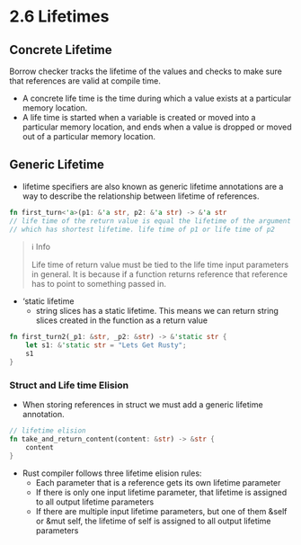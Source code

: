 # 2.6 Lifetimes

## Concrete Lifetime

Borrow checker tracks the lifetime of the values and checks to make sure that references are valid at compile time.

- A concrete life time is the time during which a value exists at a particular memory location.
- A life time is started when a variable is created or moved into a particular memory location, and ends when a value is dropped or moved out of a particular memory location.

## Generic Lifetime

- lifetime specifiers are also known as generic lifetime annotations are a way to describe the relationship between lifetime of references.

```rust
fn first_turn<'a>(p1: &'a str, p2: &'a str) -> &'a str
// life time of the return value is equal the lifetime of the argument
// which has shortest lifetime. life time of p1 or life time of p2
```

> ℹ️ Info
>
> Life time of return value must be tied to the life time input parameters in general. It is because if a function returns reference that reference has to point to something passed in.

- ‘static lifetime
  - string slices has a static lifetime. This means we can return string slices created in the function as a return value

```rust
fn first_turn2(_p1: &str, _p2: &str) -> &'static str {
    let s1: &'static str = "Lets Get Rusty";
    s1
}
```

### Struct and Life time Elision

- When storing references in struct we must add a generic lifetime annotation.

```rust
// lifetime elision
fn take_and_return_content(content: &str) -> &str {
    content
}
```

- Rust compiler follows three lifetime elision rules:
  - Each parameter that is a reference gets its own lifetime parameter
  - If there is only one input lifetime parameter, that lifetime is assigned to all output lifetime parameters
  - If there are multiple input lifetime parameters, but one of them &self or &mut self, the lifetime of self is assigned to all output lifetime parameters
